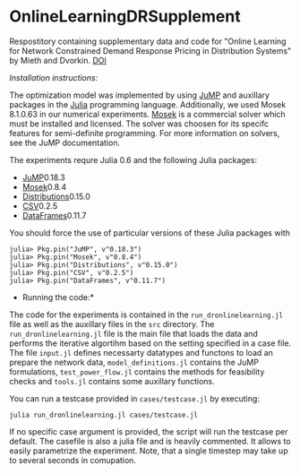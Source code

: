 # OnlineLearningDRSupplement
Respostitory containing supplementary data and code for "Online Learning for Network Constrained Demand Response Pricing in Distribution Systems" by Mieth and Dvorkin. [DOI](pending)

*Installation instructions:*

The optimization model was implemented by using [JuMP](https://github.com/JuliaOpt/JuMP.jl) and auxillary packages in the [Julia](http://julialang.org/downloads/) programming language.
Additionally, we used Mosek 8.1.0.63 in our numerical experiments. [Mosek](https://www.mosek.com) is a commercial solver which must be installed and licensed. The solver was choosen for its specifc features for semi-definite programming. For more information on solvers, see the JuMP documentation.

The experiments requre Julia 0.6 and the following Julia packages:
- [JuMP](https://github.com/JuliaOpt/JuMP.jl)0.18.3
- [Mosek](https://github.com/JuliaOpt/Mosek.jl)0.8.4
- [Distributions](https://github.com/JuliaStats/Distributions.jl)0.15.0
- [CSV](https://github.com/JuliaData/CSV.jl)0.2.5
- [DataFrames](https://github.com/JuliaData/DataFrames.jl)0.11.7

You should force the use of particular versions of these Julia packages with 
```
julia> Pkg.pin("JuMP", v"0.18.3")
julia> Pkg.pin("Mosek", v"0.8.4")
julia> Pkg.pin("Distributions", v"0.15.0")
julia> Pkg.pin("CSV", v"0.2.5")
julia> Pkg.pin("DataFrames", v"0.11.7")
```

* Running the code:*


The code for the experiments is contained in the ``run_dronlinelearning.jl`` file as well as the auxillary files in the ``src`` directory. 
The ``run_dronlinelearning.jl`` file is the main file that loads the data and performs the iterative algortihm based on the setting specified in a case file. The file  ``input.jl`` defines necessarty datatypes and functons to load an prepare the network data, ``model_definitions.jl`` contains the JuMP formulations, ``test_power_flow.jl`` contains the methods for feasibility checks and ``tools.jl`` contains some auxillary functions.

You can run a testcase provided in ``cases/testcase.jl`` by executing:
```
julia run_dronlinelearning.jl cases/testcase.jl
```
If no specific case argument is provided, the script will run the testcase per default. The casefile is also a julia file and is heavily commented. It allows to easily parametrize the experiment. Note, that a single timestep may take up to several seconds in comupation. 

